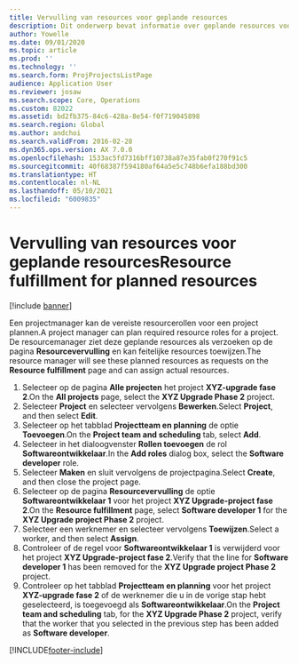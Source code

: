 ```yaml
---
title: Vervulling van resources voor geplande resources
description: Dit onderwerp bevat informatie over geplande resources voor een project.
author: Yowelle
ms.date: 09/01/2020
ms.topic: article
ms.prod: ''
ms.technology: ''
ms.search.form: ProjProjectsListPage
audience: Application User
ms.reviewer: josaw
ms.search.scope: Core, Operations
ms.custom: 82022
ms.assetid: bd2fb375-84c6-428a-8e54-f0f719045898
ms.search.region: Global
ms.author: andchoi
ms.search.validFrom: 2016-02-28
ms.dyn365.ops.version: AX 7.0.0
ms.openlocfilehash: 1533ac5fd7316bff10738a87e35fab0f270f91c5
ms.sourcegitcommit: 40f68387f594180af64a5e5c748b6efa188bd300
ms.translationtype: HT
ms.contentlocale: nl-NL
ms.lasthandoff: 05/10/2021
ms.locfileid: "6009835"
---
```

# <a name="resource-fulfillment-for-planned-resources"></a><span data-ttu-id="85f3a-103">Vervulling van resources voor geplande resources</span><span class="sxs-lookup"><span data-stu-id="85f3a-103">Resource fulfillment for planned resources</span></span>

[!include [banner](../includes/banner.md)]

<span data-ttu-id="85f3a-104">Een projectmanager kan de vereiste resourcerollen voor een project plannen.</span><span class="sxs-lookup"><span data-stu-id="85f3a-104">A project manager can plan required resource roles for a project.</span></span> <span data-ttu-id="85f3a-105">De resourcemanager ziet deze geplande resources als verzoeken op de pagina **Resourcevervulling** en kan feitelijke resources toewijzen.</span><span class="sxs-lookup"><span data-stu-id="85f3a-105">The resource manager will see these planned resources as requests on the **Resource fulfillment** page and can assign actual resources.</span></span>

1. <span data-ttu-id="85f3a-106">Selecteer op de pagina **Alle projecten** het project **XYZ-upgrade fase 2**.</span><span class="sxs-lookup"><span data-stu-id="85f3a-106">On the **All projects** page, select the **XYZ Upgrade Phase 2** project.</span></span>
2. <span data-ttu-id="85f3a-107">Selecteer **Project** en selecteer vervolgens **Bewerken**.</span><span class="sxs-lookup"><span data-stu-id="85f3a-107">Select **Project**, and then select **Edit**.</span></span>
3. <span data-ttu-id="85f3a-108">Selecteer op het tabblad **Projectteam en planning** de optie **Toevoegen**.</span><span class="sxs-lookup"><span data-stu-id="85f3a-108">On the **Project team and scheduling** tab, select **Add**.</span></span>
4. <span data-ttu-id="85f3a-109">Selecteer in het dialoogvenster **Rollen toevoegen** de rol **Softwareontwikkelaar**.</span><span class="sxs-lookup"><span data-stu-id="85f3a-109">In the **Add roles** dialog box, select the **Software developer** role.</span></span>
5. <span data-ttu-id="85f3a-110">Selecteer **Maken** en sluit vervolgens de projectpagina.</span><span class="sxs-lookup"><span data-stu-id="85f3a-110">Select **Create**, and then close the project page.</span></span>
6. <span data-ttu-id="85f3a-111">Selecteer op de pagina **Resourcevervulling** de optie **Softwareontwikkelaar 1** voor het project **XYZ Upgrade-project fase 2**.</span><span class="sxs-lookup"><span data-stu-id="85f3a-111">On the **Resource fulfillment** page, select **Software developer 1** for the **XYZ Upgrade project Phase 2** project.</span></span>
7. <span data-ttu-id="85f3a-112">Selecteer een werknemer en selecteer vervolgens **Toewijzen**.</span><span class="sxs-lookup"><span data-stu-id="85f3a-112">Select a worker, and then select **Assign**.</span></span>
8. <span data-ttu-id="85f3a-113">Controleer of de regel voor **Softwareontwikkelaar 1** is verwijderd voor het project **XYZ Upgrade-project fase 2**.</span><span class="sxs-lookup"><span data-stu-id="85f3a-113">Verify that the line for **Software developer 1** has been removed for the **XYZ Upgrade project Phase 2** project.</span></span>
9. <span data-ttu-id="85f3a-114">Controleer op het tabblad **Projectteam en planning** voor het project **XYZ-upgrade fase 2** of de werknemer die u in de vorige stap hebt geselecteerd, is toegevoegd als **Softwareontwikkelaar**.</span><span class="sxs-lookup"><span data-stu-id="85f3a-114">On the **Project team and scheduling** tab, for the **XYZ Upgrade Phase 2** project, verify that the worker that you selected in the previous step has been added as **Software developer**.</span></span>


[!INCLUDE[footer-include](../includes/footer-banner.md)]